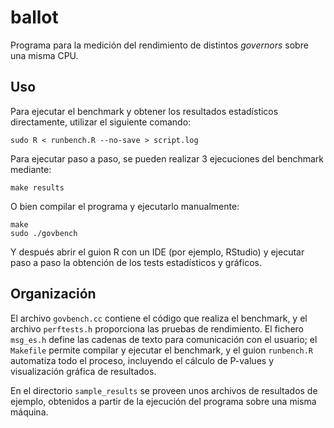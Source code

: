 ballot
===========================

Programa para la medición del rendimiento de distintos *governors* sobre
una misma CPU.

## Uso

Para ejecutar el benchmark y obtener los resultados estadísticos directamente,
utilizar el siguiente comando:

    sudo R < runbench.R --no-save > script.log

Para ejecutar paso a paso, se pueden realizar 3 ejecuciones del benchmark 
mediante:

    make results

O bien compilar el programa y ejecutarlo manualmente:

    make
    sudo ./govbench

Y después abrir el guion R con un IDE (por ejemplo, RStudio) y ejecutar paso
a paso la obtención de los tests estadísticos y gráficos.

## Organización

El archivo `govbench.cc` contiene el código que realiza el benchmark, y el
archivo `perftests.h` proporciona las pruebas de rendimiento. El fichero 
`msg_es.h` define las cadenas de texto para comunicación con el usuario; el
`Makefile` permite compilar y ejecutar el benchmark, y el guion `runbench.R`
automatiza todo el proceso, incluyendo el cálculo de P-values y visualización
gráfica de resultados.

En el directorio `sample_results` se proveen unos archivos de resultados de
ejemplo, obtenidos a partir de la ejecución del programa sobre una misma 
máquina. 
